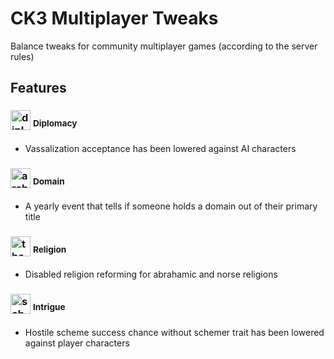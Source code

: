 # CK3 Multiplayer Tweaks

Balance tweaks for community multiplayer games (according to the server rules)

## Features

### <img src="https://ck3.paradoxwikis.com/images/b/b0/Trait_diplomat.png" alt="diplomat" width="32"/> <sup>Diplomacy</sup>

* Vassalization acceptance has been lowered against AI characters

### <img src="https://ck3.paradoxwikis.com/images/6/6c/Trait_architect.png" alt="architect" width="32"/> <sup>Domain</sup>

* A yearly event that tells if someone holds a domain out of their primary title

### <img src="https://ck3.paradoxwikis.com/images/5/5c/Trait_theologian.png" alt="theologian" width="32"/> <sup>Religion</sup>

* Disabled religion reforming for abrahamic and norse religions

### <img src="https://ck3.paradoxwikis.com/images/0/0b/Trait_schemer.png" alt="schemer" width="32"/> <sup>Intrigue</sup>

* Hostile scheme success chance without schemer trait has been lowered against player characters
